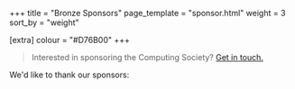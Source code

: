 +++
title = "Bronze Sponsors"
page_template = "sponsor.html"
weight = 3
sort_by = "weight"

[extra]
colour = "#D76B00"
+++

> Interested in sponsoring the Computing Society? [Get in touch.](@/exec/_index.md)

We'd like to thank our sponsors: